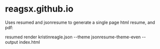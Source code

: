 # reagsx.github.io

Uses resumed and jsonresume to generate a single page html resume, and pdf:

resumed render kristinreagle.json --theme jsonresume-theme-even --output index.html